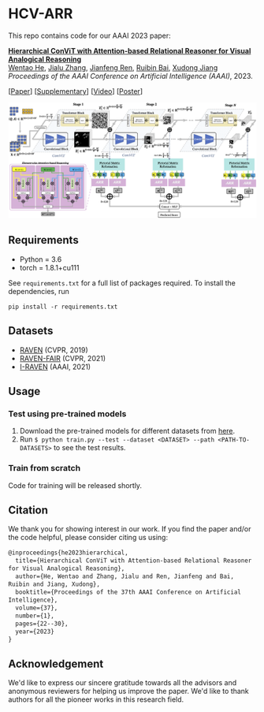 # HCV-ARR
This repo contains code for our AAAI 2023 paper: 

[**Hierarchical ConViT with Attention-based Relational Reasoner for Visual Analogical Reasoning**](https://ojs.aaai.org/index.php/AAAI/article/view/25072)  
[Wentao He](https://wentaoheunnc.github.io/), [Jialu Zhang](https://scholar.google.com/citations?hl=en&user=kec4TpMAAAAJ), [Jianfeng Ren](https://research.nottingham.edu.cn/en/persons/jianfeng-ren), [Ruibin Bai](http://www.cs.nott.ac.uk/~znzbrbb/), [Xudong Jiang](https://personal.ntu.edu.sg/exdjiang/default.htm)  
*Proceedings of the AAAI Conference on Artificial Intelligence (AAAI)*, 2023. 

[[Paper](https://ojs.aaai.org/index.php/AAAI/article/view/25072)] [[Supplementary](https://drive.google.com/file/d/1JlIRvlWm6XLhi0y-IW5W5bei4eqXNONO/view?usp=sharing)] [[Video](https://drive.google.com/file/d/1ZiwTPw2T0QUBcVJRh8Q7mvpN2pf3wECW/view?usp=sharing)] [[Poster](https://drive.google.com/file/d/1dr70H58dDlsY49k7O0-FdkLFJaVMelIN/view?usp=sharing)] 

![architecture](figures/block-diagram.png)


## Requirements
* Python = 3.6
* torch = 1.8.1+cu111

See `requirements.txt` for a full list of packages required. To install the dependencies, run 
```
pip install -r requirements.txt
```

## Datasets
* [RAVEN](https://github.com/WellyZhang/RAVEN) (CVPR, 2019)
* [RAVEN-FAIR](https://github.com/yanivbenny/RAVEN_FAIR) (CVPR, 2021)
* [I-RAVEN](https://github.com/husheng12345/SRAN) (AAAI, 2021)

## Usage

### Test using pre-trained models
1. Download the pre-trained models for different datasets from [here](https://drive.google.com/drive/folders/1dwefHHAPMEy_4M040VSq3PLMlOokADDG?usp=share_link). 
2. Run `$ python train.py --test --dataset <DATASET> --path <PATH-TO-DATASETS>` to see the test results. 

### Train from scratch
Code for training will be released shortly. 

## Citation
We thank you for showing interest in our work. 
If you find the paper and/or the code helpful, please consider citing us using:

```
@inproceedings{he2023hierarchical,
  title={Hierarchical ConViT with Attention-based Relational Reasoner for Visual Analogical Reasoning},
  author={He, Wentao and Zhang, Jialu and Ren, Jianfeng and Bai, Ruibin and Jiang, Xudong},
  booktitle={Proceedings of the 37th AAAI Conference on Artificial Intelligence},
  volume={37},
  number={1},
  pages={22--30},
  year={2023}
}
```

## Acknowledgement

We'd like to express our sincere gratitude towards all the advisors and anonymous reviewers for helping us improve the paper. We'd like to thank authors for all the pioneer works in this research field. 
